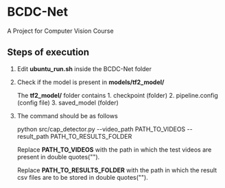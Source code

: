# BCDC-Net
A Project for Computer Vision Course

## Steps of execution

1) Edit **ubuntu_run.sh** inside the BCDC-Net folder

2) Check if the model is present in **models/tf2_model/**

    The **tf2_model/** folder contains 1. checkpoint (folder)  2. pipeline.config (config file) 3. saved_model (folder)

3) The command should be as follows 

    python src/cap_detector.py --video_path PATH_TO_VIDEOS --result_path PATH_TO_RESULTS_FOLDER

    Replace **PATH_TO_VIDEOS** with the path in which the test videos are present in double quotes("").

    Replace **PATH_TO_RESULTS_FOLDER** with the path in which the result csv files are to be stored in double quotes("").
